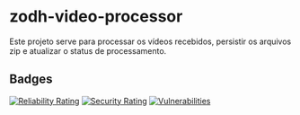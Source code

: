 # zodh-video-processor
Este projeto serve para processar os vídeos recebidos, persistir os arquivos zip e atualizar o status de processamento.

## Badges

[![Reliability Rating](https://sonarcloud.io/api/project_badges/measure?project=Zodh_zodh-video-processor&metric=reliability_rating&token=527335e94d80ae2c9fbea02ccd2414e03416bd9a)](https://sonarcloud.io/summary/new_code?id=Zodh_zodh-video-processor)
[![Security Rating](https://sonarcloud.io/api/project_badges/measure?project=Zodh_zodh-video-processor&metric=security_rating&token=527335e94d80ae2c9fbea02ccd2414e03416bd9a)](https://sonarcloud.io/summary/new_code?id=Zodh_zodh-video-processor)
[![Vulnerabilities](https://sonarcloud.io/api/project_badges/measure?project=Zodh_zodh-video-processor&metric=vulnerabilities&token=527335e94d80ae2c9fbea02ccd2414e03416bd9a)](https://sonarcloud.io/summary/new_code?id=Zodh_zodh-video-processor)